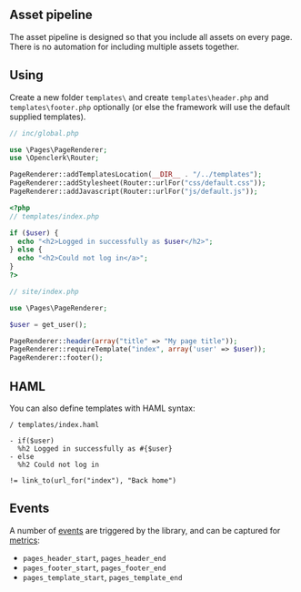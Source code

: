 ## Asset pipeline

The asset pipeline is designed so that you include all assets on every page.
There is no automation for including multiple assets together.

## Using

Create a new folder `templates\` and create `templates\header.php` and `templates\footer.php` optionally
(or else the framework will use the default supplied templates).

```php
// inc/global.php

use \Pages\PageRenderer;
use \Openclerk\Router;

PageRenderer::addTemplatesLocation(__DIR__ . "/../templates");
PageRenderer::addStylesheet(Router::urlFor("css/default.css"));
PageRenderer::addJavascript(Router::urlFor("js/default.js"));
```

```php
<?php
// templates/index.php

if ($user) {
  echo "<h2>Logged in successfully as $user</h2>";
} else {
  echo "<h2>Could not log in</a>";
}
?>
```

```php
// site/index.php

use \Pages\PageRenderer;

$user = get_user();

PageRenderer::header(array("title" => "My page title"));
PageRenderer::requireTemplate("index", array('user' => $user));
PageRenderer::footer();
```

## HAML

You can also define templates with HAML syntax:

```haml
/ templates/index.haml

- if($user)
  %h2 Logged in successfully as #{$user}
- else
  %h2 Could not log in

!= link_to(url_for("index"), "Back home")
```

## Events

A number of [events](https://github.com/openclerk/events) are triggered by the library,
and can be captured for [metrics](https://github.com/openclerk/metrics):

* `pages_header_start`, `pages_header_end`
* `pages_footer_start`, `pages_footer_end`
* `pages_template_start`, `pages_template_end`
